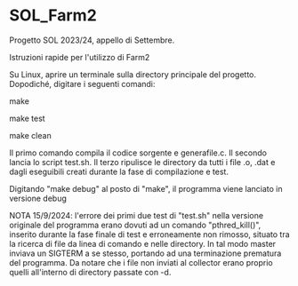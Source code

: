 # SOL_Farm2
Progetto SOL 2023/24, appello di Settembre.

Istruzioni rapide per l'utilizzo di Farm2

Su Linux, aprire un terminale sulla directory principale del progetto. Dopodiché, digitare i seguenti comandi:

make

make test

make clean

Il primo comando compila il codice sorgente e generafile.c. Il secondo lancia lo script test.sh. Il terzo ripulisce le directory da tutti i file .o, .dat e dagli eseguibili creati durante la fase di compilazione e test.

Digitando "make debug" al posto di "make", il programma viene lanciato in versione debug

NOTA 15/9/2024: l'errore dei primi due test di "test.sh" nella versione originale del programma erano dovuti ad un comando "pthred_kill()", inserito durante la fase finale di test e erroneamente non rimosso, situato tra la ricerca di file da linea di comando e nelle directory. In tal modo master inviava un SIGTERM a se stesso, portando ad una terminazione prematura del programma. Da notare che i file non inviati al collector erano proprio quelli all'interno di directory passate con -d.  
